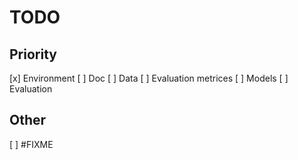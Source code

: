 # TODO

## Priority
[x] Environment
[ ] Doc
[ ] Data
[ ] Evaluation metrices
[ ] Models
[ ] Evaluation


## Other
[ ] #FIXME